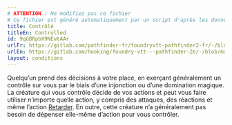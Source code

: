 ```yaml
---
# ATTENTION : Ne modifiez pas ce fichier
# Ce fichier est généré automatiquement par un script d'après les données du module Foundry VTT officiel et de sa traduction
title: Contrôlé
titleEn: Controlled
id: 9qGBRpbX9NEwtAAr
urlFr: https://gitlab.com/pathfinder-fr/foundryvtt-pathfinder2-fr/-/blob/master/data/conditionitems/9qGBRpbX9NEwtAAr.htm
urlEn: https://gitlab.com/hooking/foundry-vtt---pathfinder-2e/-/blob/master/packs/data/conditionitems.db/controlled.json
layout: conditions
---
```

Quelqu’un prend des décisions à votre place, en exerçant généralement un contrôle sur vous par le biais d’une injonction ou d’une domination magique. La créature qui vous contrôle décide de vos actions et peut vous faire utiliser n’importe quelle action, y compris des attaques, des réactions et même l’action [Retarder](../actions/retarder.md). En outre, cette créature n’a généralement pas besoin de dépenser elle-même d’action pour vous contrôler.
